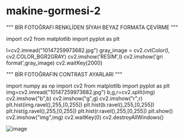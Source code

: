 # makine-gormesi-2

""" BİR FOTOĞRAFI RENKLİDEN SİYAH BEYAZ FORMATA ÇEVİRME """

import cv2
from matplotlib import pyplot as plt

I=cv2.imread("10147259973682.jpg")
gray_image = cv2.cvtColor(I, cv2.COLOR_BGR2GRAY)
cv2.imshow('RESİM',I)
cv2.imshow('gri format',gray_image)
cv2.waitKey(2000)

""" BİR FOTOĞRAFIN CONTRAST AYARLARI """

import numpy as np
import cv2
from matplotlib import pyplot as plt
img=cv2.imread("10147259973682.jpg")
b,g,r=cv2.split(img)
cv2.imshow("b",b)
cv2.imshow("g",g)
cv2.imshow("r",r)
plt.hist(img.ravel(),255,[0,255])
plt.hist(b.ravel(),255,[0,255])
plt.hist(g.ravel(),255,[0,255])
plt.hist(r.ravel(),255,[0,255])
plt.show()
cv2.imshow("img",img)
cv2.waitKey(0)
cv2.destroyAllWindows()

![image](https://user-images.githubusercontent.com/49070852/158058124-4459774e-bedf-421e-8ec2-5f3d7a4b5f2c.png)

